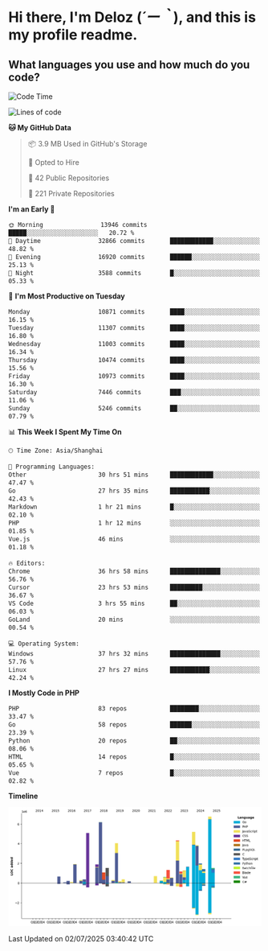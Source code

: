# **Hi there, I'm Deloz (*´ー｀*), and this is my profile readme.**

## **What languages you use and how much do you code?**

<!--START_SECTION:waka-->
![Code Time](http://img.shields.io/badge/Code%20Time-6%2C822%20hrs%2010%20mins-blue)

![Lines of code](https://img.shields.io/badge/From%20Hello%20World%20I%27ve%20Written-57.0%20million%20lines%20of%20code-blue)

**🐱 My GitHub Data** 

> 📦 3.9 MB Used in GitHub's Storage 
 > 
> 💼 Opted to Hire
 > 
> 📜 42 Public Repositories 
 > 
> 🔑 221 Private Repositories 
 > 
**I'm an Early 🐤** 

```text
🌞 Morning                13946 commits       █████░░░░░░░░░░░░░░░░░░░░   20.72 % 
🌆 Daytime                32866 commits       ████████████░░░░░░░░░░░░░   48.82 % 
🌃 Evening                16920 commits       ██████░░░░░░░░░░░░░░░░░░░   25.13 % 
🌙 Night                  3588 commits        █░░░░░░░░░░░░░░░░░░░░░░░░   05.33 % 
```
📅 **I'm Most Productive on Tuesday** 

```text
Monday                   10871 commits       ████░░░░░░░░░░░░░░░░░░░░░   16.15 % 
Tuesday                  11307 commits       ████░░░░░░░░░░░░░░░░░░░░░   16.80 % 
Wednesday                11003 commits       ████░░░░░░░░░░░░░░░░░░░░░   16.34 % 
Thursday                 10474 commits       ████░░░░░░░░░░░░░░░░░░░░░   15.56 % 
Friday                   10973 commits       ████░░░░░░░░░░░░░░░░░░░░░   16.30 % 
Saturday                 7446 commits        ███░░░░░░░░░░░░░░░░░░░░░░   11.06 % 
Sunday                   5246 commits        ██░░░░░░░░░░░░░░░░░░░░░░░   07.79 % 
```


📊 **This Week I Spent My Time On** 

```text
🕑︎ Time Zone: Asia/Shanghai

💬 Programming Languages: 
Other                    30 hrs 51 mins      ████████████░░░░░░░░░░░░░   47.47 % 
Go                       27 hrs 35 mins      ███████████░░░░░░░░░░░░░░   42.43 % 
Markdown                 1 hr 21 mins        █░░░░░░░░░░░░░░░░░░░░░░░░   02.10 % 
PHP                      1 hr 12 mins        ░░░░░░░░░░░░░░░░░░░░░░░░░   01.85 % 
Vue.js                   46 mins             ░░░░░░░░░░░░░░░░░░░░░░░░░   01.18 % 

🔥 Editors: 
Chrome                   36 hrs 58 mins      ██████████████░░░░░░░░░░░   56.76 % 
Cursor                   23 hrs 53 mins      █████████░░░░░░░░░░░░░░░░   36.67 % 
VS Code                  3 hrs 55 mins       ██░░░░░░░░░░░░░░░░░░░░░░░   06.03 % 
GoLand                   20 mins             ░░░░░░░░░░░░░░░░░░░░░░░░░   00.54 % 

💻 Operating System: 
Windows                  37 hrs 32 mins      ██████████████░░░░░░░░░░░   57.76 % 
Linux                    27 hrs 27 mins      ███████████░░░░░░░░░░░░░░   42.24 % 
```

**I Mostly Code in PHP** 

```text
PHP                      83 repos            ████████░░░░░░░░░░░░░░░░░   33.47 % 
Go                       58 repos            ██████░░░░░░░░░░░░░░░░░░░   23.39 % 
Python                   20 repos            ██░░░░░░░░░░░░░░░░░░░░░░░   08.06 % 
HTML                     14 repos            █░░░░░░░░░░░░░░░░░░░░░░░░   05.65 % 
Vue                      7 repos             █░░░░░░░░░░░░░░░░░░░░░░░░   02.82 % 
```



**Timeline**

![Lines of Code chart](https://raw.githubusercontent.com/deloz/deloz/main/assets/bar_graph.png)


 Last Updated on 02/07/2025 03:40:42 UTC
<!--END_SECTION:waka-->
